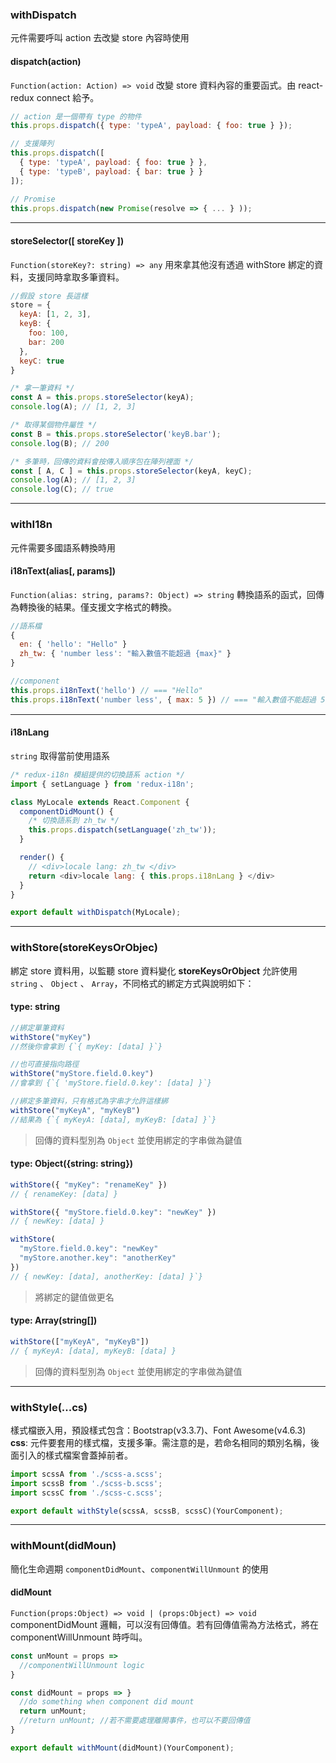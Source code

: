 <style>.break-line{margin: 15px 0; border: 0;}</style>
### **withDispatch**
元件需要呼叫 action 去改變 store 內容時使用

#### **dispatch(action)**
`Function(action: Action) => void`
改變 store 資料內容的重要函式。由 react-redux connect 給予。
``` js
// action 是一個帶有 type 的物件
this.props.dispatch({ type: 'typeA', payload: { foo: true } });

// 支援陣列
this.props.dispatch([
  { type: 'typeA', payload: { foo: true } },
  { type: 'typeB', payload: { bar: true } }
]);

// Promise
this.props.dispatch(new Promise(resolve => { ... } ));
```

<hr class="break-line" />

#### **storeSelector([ storeKey ])**
`Function(storeKey?: string) => any`
用來拿其他沒有透過 withStore 綁定的資料，支援同時拿取多筆資料。

``` js
//假設 store 長這樣
store = {
  keyA: [1, 2, 3],
  keyB: {
    foo: 100,
    bar: 200
  },
  keyC: true
}

/* 拿一筆資料 */
const A = this.props.storeSelector(keyA);
console.log(A); // [1, 2, 3]

/* 取得某個物件屬性 */
const B = this.props.storeSelector('keyB.bar');
console.log(B); // 200

/* 多筆時，回傳的資料會按傳入順序包在陣列裡面 */
const [ A, C ] = this.props.storeSelector(keyA, keyC);
console.log(A); // [1, 2, 3]
console.log(C); // true
```
---
### **withI18n**
元件需要多國語系轉換時用

#### **i18nText(alias[, params])**
`Function(alias: string, params?: Object) => string`
轉換語系的函式，回傳為轉換後的結果。僅支援文字格式的轉換。
``` js
//語系檔
{
  en: { 'hello': "Hello" }
  zh_tw: { 'number less': "輸入數值不能超過 {max}" }
}

//component
this.props.i18nText('hello') // === "Hello"
this.props.i18nText('number less', { max: 5 }) // === "輸入數值不能超過 5"
```

<hr class="break-line" />

#### **i18nLang**
`string`
取得當前使用語系
``` js
/* redux-i18n 模組提供的切換語系 action */
import { setLanguage } from 'redux-i18n';

class MyLocale extends React.Component {
  componentDidMount() {
    /* 切換語系到 zh_tw */
    this.props.dispatch(setLanguage('zh_tw'));
  }

  render() {
    // <div>locale lang: zh_tw </div>
    return <div>locale lang: { this.props.i18nLang } </div>
  }
}

export default withDispatch(MyLocale);
```

---

### **withStore(storeKeysOrObjec)**
綁定 store 資料用，以監聽 store 資料變化
**storeKeysOrObject** 允許使用 `string` 、 `Object` 、 `Array`，不同格式的綁定方式與說明如下：

#### **type: string**
``` js
//綁定單筆資料
withStore("myKey")
//然後你會拿到 {`{ myKey: [data] }`}

//也可直接指向路徑
withStore("myStore.field.0.key")
//會拿到 {`{ 'myStore.field.0.key': [data] }`}

//綁定多筆資料，只有格式為字串才允許這樣綁
withStore("myKeyA", "myKeyB")
//結果為 {`{ myKeyA: [data], myKeyB: [data] }`}
```
> 回傳的資料型別為 `Object` 並使用綁定的字串做為鍵值

#### **type: Object({string: string})**
``` js
withStore({ "myKey": "renameKey" })
// { renameKey: [data] }

withStore({ "myStore.field.0.key": "newKey" })
// { newKey: [data] }

withStore(
  "myStore.field.0.key": "newKey"
  "myStore.another.key": "anotherKey"
})
// { newKey: [data], anotherKey: [data] }`}
```
> 將綁定的鍵值做更名

#### **type: Array(string[])**
``` js
withStore(["myKeyA", "myKeyB"])
// { myKeyA: [data], myKeyB: [data] }
```

> 回傳的資料型別為 `Object` 並使用綁定的字串做為鍵值

---

### **withStyle(...cs)**
樣式檔嵌入用，預設樣式包含：Bootstrap(v3.3.7)、Font Awesome(v4.6.3)
**css**: 元件要套用的樣式檔，支援多筆。需注意的是，若命名相同的類別名稱，後面引入的樣式檔案會蓋掉前者。

``` js
import scssA from './scss-a.scss';
import scssB from './scss-b.scss';
import scssC from './scss-c.scss';

export default withStyle(scssA, scssB, scssC)(YourComponent);
```

---

### **withMount(didMoun)**
簡化生命週期 `componentDidMount`、`componentWillUnmount` 的使用

#### **didMount**
`Function(props:Object) => void | (props:Object) => void`
componentDidMount 邏輯，可以沒有回傳值。若有回傳值需為方法格式，將在 componentWillUnmount 時呼叫。

``` js
const unMount = props =>
  //componentWillUnmount logic
}

const didMount = props => }
  //do something when component did mount
  return unMount;
  //return unMount; //若不需要處理離開事件，也可以不要回傳值
}

export default withMount(didMount)(YourComponent);
```